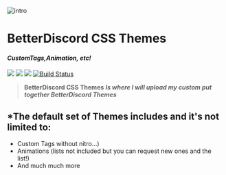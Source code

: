 
![intro](http://i.imgur.com/RgGlNpQ.jpg)

# BetterDiscord CSS Themes
#### *CustomTags,Animation, etc!*
[<img src="https://img.shields.io/badge/Support-me!-blue.svg">](https://www.paypal.com/GambaPlayz)  [<img src="https://img.shields.io/badge/discord-py-red.svg">](https://github.com/GambaPlayz) [<img src="https://discordapp.com/api/guilds/228325415071121409/widget.png?style=shield">](https://discord.gg/rvUFQa3) [![Build Status](https://travis-ci.org/Twentysix26/Red-DiscordBot.svg?branch=develop)](https://travis-ci.org/Twentysix26/Red-DiscordBot)

> **BetterDiscord CSS Themes** ***Is where I will upload my custom put together BetterDiscord Themes***
## *The default set of Themes includes and it's not limited to:
* Custom Tags without nitro...)
* Animations (lists not included but you can request new ones and the list!)
* And much much more

